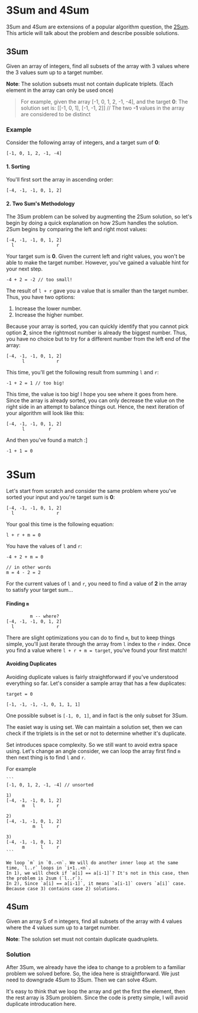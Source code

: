 # 3Sum and 4Sum

3Sum and 4Sum are extensions of a popular algorithm question, the [2Sum][5]. This article will talk about the problem and describe possible solutions.

## 3Sum

Given an array of integers, find all subsets of the array with 3 values where the 3 values sum up to a target number. 

**Note**: The solution subsets must not contain duplicate triplets. (Each element in the array can only be used once)

> For example, given the array [-1, 0, 1, 2, -1, -4], and the target **0**:
> The solution set is: [[-1, 0, 1], [-1, -1, 2]] // The two **-1** values in the array are considered to be distinct

### Example

Consider the following array of integers, and a target sum of **0**:

```
[-1, 0, 1, 2, -1, -4]
```

#### 1. Sorting

You'll first sort the array in ascending order:

```
[-4, -1, -1, 0, 1, 2]
```

#### 2. Two Sum's Methodology

The 3Sum problem can be solved by augmenting the 2Sum solution, so let's begin by doing a quick explanation on how 2Sum handles the solution. 2Sum begins by comparing the left and right most values:

```
[-4, -1, -1, 0, 1, 2]
  l                r
```

Your target sum is **0**. Given the current left and right values, you won't be able to make the target number. However, you've gained a valuable hint for your next step. 

```
-4 + 2 = -2 // too small!
```

The result of `l + r` gave you a value that is smaller than the target number. Thus, you have two options:

1. Increase the lower number. 
2. Increase the higher number.

Because your array is sorted, you can quickly identify that you cannot pick option **2**, since the rightmost number is already the biggest number. Thus, you have no choice but to try for a different number from the left end of the array:

```
[-4, -1, -1, 0, 1, 2]
      l            r
```

This time, you'll get the following result from summing `l` and `r`:

```
-1 + 2 = 1 // too big!
```

This time, the value is too big! I hope you see where it goes from here. Since the array is already sorted, you can only decrease the value on the right side in an attempt to balance things out. Hence, the next iteration of your algorithm will look like this:

```
[-4, -1, -1, 0, 1, 2]
      l         r 
```

And then you've found a match :]

```
-1 + 1 = 0
```

# 3Sum

Let's start from scratch and consider the same problem where you've sorted your input and you're target sum is **0**:

```
[-4, -1, -1, 0, 1, 2]
  l                r
```

Your goal this time is the following equation:

```
l + r + m = 0
```

You have the values of `l` and `r`:

```
-4 + 2 + m = 0

// in other words
m = 4 - 2 = 2
```

For the current values of `l` and `r`, you need to find a value of **2** in the array to satisfy your target sum...

#### Finding `m`

```
         m -- where?
[-4, -1, -1, 0, 1, 2]
  l                r 
```

There are slight optimizations you can do to find `m`, but to keep things simple, you'll just iterate through the array from `l` index to the `r` index. Once you find a value where `l + r + m = target`, you've found your first match! 

#### Avoiding Duplicates

Avoiding duplicate values is fairly straightforward if you've understood everything so far. Let's consider a sample array that has a few duplicates:

```
target = 0

[-1, -1, -1, -1, 0, 1, 1, 1]
```

One possible subset is `[-1, 0, 1]`, and in fact is the only subset for 3Sum. 

The easiet way is using set. We can maintain a solution set, then we can check if the triplets is in the set or not to determine whether it's duplicate.

Set introduces space complexity. So we still want to avoid extra space using. Let's change an angle consider, we can loop the array first find `m` then next thing is to find `l` and `r`. 

For example

```
​```
[-1, 0, 1, 2, -1, -4] // unsorted

1)
[-4, -1, -1, 0, 1, 2]
      m   l        r

2)
[-4, -1, -1, 0, 1, 2]
          m  l     r

3)
[-4, -1, -1, 0, 1, 2]
      m      l     r
​```

We loop `m` in `0..<n`. We will do another inner loop at the same time, `l..r` loops in `i+1..<n`. 
In 1), we will check if `a[i] == a[i-1]`? It's not in this case, then the problem is 2sum (`l..r`).
In 2), Since `a[i] == a[i-1]`, it means `a[i-1]` covers `a[i]` case. Because case 3) contains case 2) solutions.
```



## 4Sum
Given an array S of n integers, find all subsets of the array with 4 values where the 4 values sum up to a target number. 

**Note**: The solution set must not contain duplicate quadruplets.

### Solution
After 3Sum, we already have the idea to change to a problem to a familiar problem we solved before. So, the idea here is straightforward. We just need to downgrade 4Sum to 3Sum. Then we can solve 4Sum.

It's easy to think that we loop the array and get the first the element, then the rest array is 3Sum problem. Since the code is pretty simple, I will avoid duplicate introducation here.

[5]:	https://github.com/raywenderlich/swift-algorithm-club/tree/master/Two-Sum%20Problem

